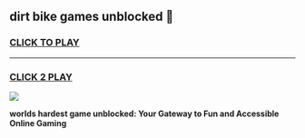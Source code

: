 
## dirt bike games unblocked 👋
<h3>
<a href="https://premium.freeplayer.one?title=dirt_bike_games_unblocked&ref=13F">CLICK TO PLAY</a></h3>
<hr>

<h3>
<a href="https://premium.freeplayer.one?title=dirt_bike_games_unblocked&ref=13F">CLICK 2 PLAY</a>
  
</h3>

<a href="https://premium.freeplayer.one?title=dirt_bike_games_unblocked&ref=12F/"><img src="https://clearcache.store/games.png"></a>


**worlds hardest game unblocked: Your Gateway to Fun and Accessible Online Gaming**
